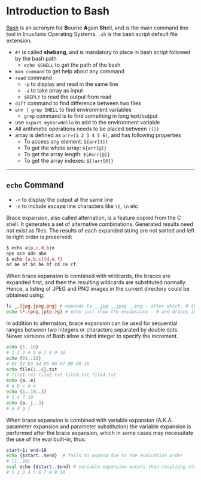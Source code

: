 # Introduction to Bash

[Bash](<https://en.wikipedia.org/wiki/Bash_(Unix_shell)>) is an acronym for **B**ourne **A**gain **Sh**ell, and is the main command line tool in linux/unix Operating Systems. `.sh` is the bash script default file extension.

- `#!` is called **shebang**, and is mandatory to place in bash script followed by the bash path
  - `echo $SHELL` to get the path of the bash
- `man command` to get help about any command
- `read` command
  - `-p` to display and read in the same line
  - `-a` to take array as input
  - `$REPLY` to read the output from read
- `diff` command to find difference between two files
- `env | grep SHELL` to find environment variables
  - `grep` command is to find something in long text/output
- use `export myVar=Hello` to add to the environment variable
- All arithmetic operations needs to be placed between `(())`
- array is defined as `arr=(1 2 3 4 5 6)`, and has following properties
  - To access any element: `${arr[3]}`
  - To get the whole array: `${arr[@]}`
  - To get the array length: `${#arr[@]}`
  - To get the array indexes: `${!arr[@]}`

---

## `echo` Command

- `-n` to display the output at the same line
- `-e` to include escape line characters like `\t`, `\n` etc

Brace expansion, also called alternation, is a feature copied from the C shell. It generates a set of alternative combinations. Generated results need not exist as files. The results of each expanded string are not sorted and left to right order is preserved:

```bash
$ echo a{p,c,d,b}e
ape ace ade abe
$ echo {a,b,c}{d,e,f}
ad ae af bd be bf cd ce cf
```

When brace expansion is combined with wildcards, the braces are expanded first, and then the resulting wildcards are substituted normally. Hence, a listing of JPEG and PNG images in the current directory could be obtained using:

```bash
ls _.{jpg,jpeg,png} # expands to _.jpg _.jpeg _.png - after which, # the wildcards are processed
echo \*.{png,jp{e,}g} # echo just show the expansions - # and braces in braces are possible.
```

In addition to alternation, brace expansion can be used for sequential ranges between two integers or characters separated by double dots. Newer versions of Bash allow a third integer to specify the increment.

```bash
echo {1..10}
# 1 2 3 4 5 6 7 8 9 10
echo {01..10}
# 01 02 03 04 05 06 07 08 09 10
echo file{1..4}.txt
# file1.txt file2.txt file3.txt file4.txt
echo {a..e}
# a b c d e
echo {1..10..3}
# 1 4 7 10
echo {a..j..3}
# a d g j
```

When brace expansion is combined with variable expansion (A.K.A. parameter expansion and parameter substitution) the variable expansion is performed after the brace expansion, which in some cases may necessitate the use of the eval built-in, thus:

```bash
start=1; end=10
echo {$start..$end}  # fails to expand due to the evaluation order
# {1..10}
eval echo {$start..$end} # variable expansion occurs then resulting string is evaluated
# 1 2 3 4 5 6 7 8 9 10
```
